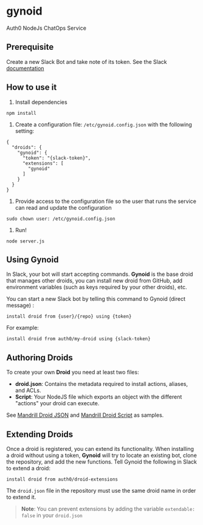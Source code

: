 # gynoid

Auth0 NodeJs ChatOps Service

## Prerequisite

Create a new Slack Bot and take note of its token. See the Slack [documentation](https://api.slack.com/bot-users#how_do_i_create_custom_bot_users_for_my_team)

## How to use it

1. Install dependencies

  ```
  npm install
  ```

1. Create a configuration file: `/etc/gynoid.config.json` with the following setting:

  ```
  {
    "droids": {
      "gynoid": {
        "token": "{slack-token}",
        "extensions": [
          "gynoid"
        ]
      }
    }
  }
  ```

1. Provide access to the configuration file so the user that runs the service can read and update the configuration

  ```
  sudo chown user: /etc/gynoid.config.json
  ```

1. Run!

  ```
  node server.js
  ```

## Using Gynoid

In Slack, your bot will start accepting commands. **Gynoid** is the base droid that manages other droids, you can install new droid from GitHub, add environment variables (such as keys required by your other droids), etc.

You can start a new Slack bot by telling this command to Gynoid (direct message) :

```
install droid from {user}/{repo} using {token}
```

For example:

```
install droid from auth0/my-droid using {slack-token}
```

## Authoring Droids

To create your own **Droid** you need at least two files:

- **droid.json**: Contains the metadata required to install actions, aliases, and ACLs.
- **Script**: Your NodeJS file which exports an object with the different "actions" your droid can execute.

See [Mandrill Droid JSON](https://github.com/auth0/mandrill-droid/blob/master/droid.json) and [Mandrill Droid Script](https://github.com/auth0/mandrill-droid/blob/master/mandrill.js) as samples.



## Extending Droids

Once a droid is registered, you can extend its functionality. When installing a droid without using a token, **Gynoid** will try to locate an existing bot, clone the repository, and add the new functions. Tell Gynoid the following in Slack to extend a droid:

```
install droid from auth0/droid-extensions
```

The `droid.json` file in the repository must use the same droid name in order to extend it.

> **Note**: You can prevent extensions by adding the variable `extendable: false` in your `droid.json`
